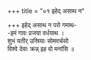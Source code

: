 +++
title = "०१ इहेद् असाथ न"

+++
इहेद् असाथ न परो गमाथ-  
-इमं गावः प्रजया वर्धयाथ ।  
शुभं यतीर् उस्रियाः सोमवर्चसो  
विश्वे देवाः क्रन्न् इह वो मनांसि ॥